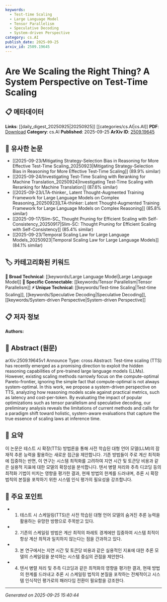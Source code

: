 ```yaml
---
keywords:
  - Test-time Scaling
  - Large Language Model
  - Tensor Parallelism
  - Speculative Decoding
  - System-driven Perspective
category: cs.AI
publish_date: 2025-09-25
arxiv_id: 2509.19645
---
```


<!-- KEYWORD_LINKING_METADATA:
{
  "processed_timestamp": "2025-09-25T15:40:44.899159",
  "vocabulary_version": "1.0",
  "selected_keywords": [
    "Test-time Scaling",
    "Large Language Model",
    "Tensor Parallelism",
    "Speculative Decoding",
    "System-driven Perspective"
  ],
  "rejected_keywords": [],
  "similarity_scores": {
    "Test-time Scaling": 0.78,
    "Large Language Model": 0.85,
    "Tensor Parallelism": 0.72,
    "Speculative Decoding": 0.74,
    "System-driven Perspective": 0.7
  },
  "extraction_method": "AI_prompt_based",
  "budget_applied": true,
  "candidates_json": {
    "candidates": [
      {
        "surface": "Test-time scaling",
        "canonical": "Test-time Scaling",
        "aliases": [
          "TTS"
        ],
        "category": "unique_technical",
        "rationale": "Test-time scaling is a novel concept focusing on optimizing inference time performance, which is crucial for linking system performance discussions.",
        "novelty_score": 0.75,
        "connectivity_score": 0.68,
        "specificity_score": 0.82,
        "link_intent_score": 0.78
      },
      {
        "surface": "Large language models",
        "canonical": "Large Language Model",
        "aliases": [
          "LLM"
        ],
        "category": "broad_technical",
        "rationale": "Large language models are central to the discussion of scaling and optimization, providing a strong link to existing research in language processing.",
        "novelty_score": 0.4,
        "connectivity_score": 0.9,
        "specificity_score": 0.65,
        "link_intent_score": 0.85
      },
      {
        "surface": "Tensor parallelism",
        "canonical": "Tensor Parallelism",
        "aliases": [],
        "category": "specific_connectable",
        "rationale": "Tensor parallelism is a specific optimization technique relevant to scaling discussions, enhancing connectivity with parallel computing research.",
        "novelty_score": 0.58,
        "connectivity_score": 0.75,
        "specificity_score": 0.8,
        "link_intent_score": 0.72
      },
      {
        "surface": "Speculative decoding",
        "canonical": "Speculative Decoding",
        "aliases": [],
        "category": "unique_technical",
        "rationale": "Speculative decoding is an emerging technique in model inference, offering new insights into efficiency improvements.",
        "novelty_score": 0.7,
        "connectivity_score": 0.65,
        "specificity_score": 0.78,
        "link_intent_score": 0.74
      },
      {
        "surface": "System-driven perspective",
        "canonical": "System-driven Perspective",
        "aliases": [
          "System Perspective"
        ],
        "category": "unique_technical",
        "rationale": "A system-driven perspective introduces a holistic view on optimization, linking to broader system performance evaluations.",
        "novelty_score": 0.68,
        "connectivity_score": 0.6,
        "specificity_score": 0.72,
        "link_intent_score": 0.7
      }
    ],
    "ban_list_suggestions": [
      "compute-optimal",
      "system-optimal",
      "paradigm shift"
    ]
  },
  "decisions": [
    {
      "candidate_surface": "Test-time scaling",
      "resolved_canonical": "Test-time Scaling",
      "decision": "linked",
      "scores": {
        "novelty": 0.75,
        "connectivity": 0.68,
        "specificity": 0.82,
        "link_intent": 0.78
      }
    },
    {
      "candidate_surface": "Large language models",
      "resolved_canonical": "Large Language Model",
      "decision": "linked",
      "scores": {
        "novelty": 0.4,
        "connectivity": 0.9,
        "specificity": 0.65,
        "link_intent": 0.85
      }
    },
    {
      "candidate_surface": "Tensor parallelism",
      "resolved_canonical": "Tensor Parallelism",
      "decision": "linked",
      "scores": {
        "novelty": 0.58,
        "connectivity": 0.75,
        "specificity": 0.8,
        "link_intent": 0.72
      }
    },
    {
      "candidate_surface": "Speculative decoding",
      "resolved_canonical": "Speculative Decoding",
      "decision": "linked",
      "scores": {
        "novelty": 0.7,
        "connectivity": 0.65,
        "specificity": 0.78,
        "link_intent": 0.74
      }
    },
    {
      "candidate_surface": "System-driven perspective",
      "resolved_canonical": "System-driven Perspective",
      "decision": "linked",
      "scores": {
        "novelty": 0.68,
        "connectivity": 0.6,
        "specificity": 0.72,
        "link_intent": 0.7
      }
    }
  ]
}
-->

# Are We Scaling the Right Thing? A System Perspective on Test-Time Scaling

## 📋 메타데이터

**Links**: [[daily_digest_20250925|20250925]] [[categories/cs.AI|cs.AI]]
**PDF**: [Download](https://arxiv.org/pdf/2509.19645.pdf)
**Category**: cs.AI
**Published**: 2025-09-25
**ArXiv ID**: [2509.19645](https://arxiv.org/abs/2509.19645)

## 🔗 유사한 논문
- [[2025-09-23/Mitigating Strategy-Selection Bias in Reasoning for More Effective Test-Time Scaling_20250923|Mitigating Strategy-Selection Bias in Reasoning for More Effective Test-Time Scaling]] (89.9% similar)
- [[2025-09-24/Investigating Test-Time Scaling with Reranking for Machine Translation_20250924|Investigating Test-Time Scaling with Reranking for Machine Translation]] (87.6% similar)
- [[2025-09-23/LTA-thinker_ Latent Thought-Augmented Training Framework for Large Language Models on Complex Reasoning_20250923|LTA-thinker: Latent Thought-Augmented Training Framework for Large Language Models on Complex Reasoning]] (85.8% similar)
- [[2025-09-17/Slim-SC_ Thought Pruning for Efficient Scaling with Self-Consistency_20250917|Slim-SC: Thought Pruning for Efficient Scaling with Self-Consistency]] (85.4% similar)
- [[2025-09-23/Temporal Scaling Law for Large Language Models_20250923|Temporal Scaling Law for Large Language Models]] (84.1% similar)

## 🏷️ 카테고리화된 키워드
**🧠 Broad Technical**: [[keywords/Large Language Model|Large Language Model]]
**🔗 Specific Connectable**: [[keywords/Tensor Parallelism|Tensor Parallelism]]
**⚡ Unique Technical**: [[keywords/Test-time Scaling|Test-time Scaling]], [[keywords/Speculative Decoding|Speculative Decoding]], [[keywords/System-driven Perspective|System-driven Perspective]]

## 📋 저자 정보

**Authors:** 

## 📄 Abstract (원문)

arXiv:2509.19645v1 Announce Type: cross 
Abstract: Test-time scaling (TTS) has recently emerged as a promising direction to exploit the hidden reasoning capabilities of pre-trained large language models (LLMs). However, existing scaling methods narrowly focus on the compute-optimal Pareto-frontier, ignoring the simple fact that compute-optimal is not always system-optimal. In this work, we propose a system-driven perspective on TTS, analyzing how reasoning models scale against practical metrics, such as latency and cost-per-token. By evaluating the impact of popular optimizations such as tensor parallelism and speculative decoding, our preliminary analysis reveals the limitations of current methods and calls for a paradigm shift toward holistic, system-aware evaluations that capture the true essence of scaling laws at inference time.

## 📝 요약

이 논문은 테스트 시 확장(TTS) 방법론을 통해 사전 학습된 대형 언어 모델(LLM)의 잠재적 추론 능력을 활용하는 새로운 접근을 제안합니다. 기존 방법들이 주로 계산 최적화에 집중하는 반면, 이 연구는 시스템 최적화를 고려하여 지연 시간 및 토큰당 비용과 같은 실용적 지표에 대한 모델의 확장성을 분석합니다. 텐서 병렬 처리와 추측 디코딩 등의 최적화 기법이 미치는 영향을 평가한 결과, 현재 방법의 한계를 드러내며, 추론 시 확장 법칙의 본질을 포착하기 위한 시스템 인식 평가의 필요성을 강조합니다.

## 🎯 주요 포인트

- 1. 테스트 시 스케일링(TTS)은 사전 학습된 대형 언어 모델의 숨겨진 추론 능력을 활용하는 유망한 방향으로 주목받고 있다.
- 2. 기존의 스케일링 방법은 계산 최적의 파레토 경계에만 집중하여 시스템 최적이 항상 계산 최적과 일치하지 않는다는 점을 간과하고 있다.
- 3. 본 연구에서는 지연 시간 및 토큰당 비용과 같은 실용적인 지표에 대한 추론 모델의 스케일링을 분석하는 시스템 중심의 관점을 제안한다.
- 4. 텐서 병렬 처리 및 추측 디코딩과 같은 최적화의 영향을 평가한 결과, 현재 방법의 한계를 드러내고 추론 시 스케일링 법칙의 본질을 포착하는 전체적이고 시스템 인식적인 평가로의 패러다임 전환이 필요함을 강조한다.


---

*Generated on 2025-09-25 15:40:44*